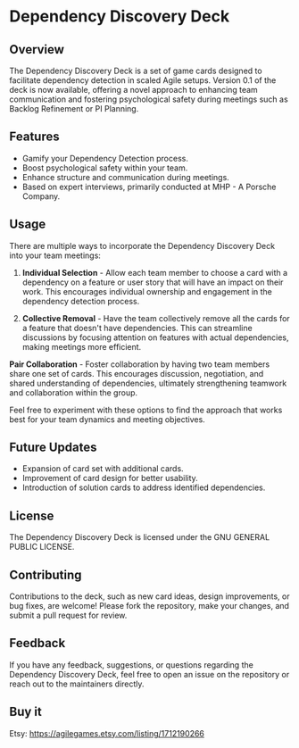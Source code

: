 # Dependency Discovery Deck

## Overview

The Dependency Discovery Deck is a set of game cards designed to facilitate dependency detection in scaled Agile setups. Version 0.1 of the deck is now available, offering a novel approach to enhancing team communication and fostering psychological safety during meetings such as Backlog Refinement or PI Planning.

## Features

- Gamify your Dependency Detection process.
- Boost psychological safety within your team.
- Enhance structure and communication during meetings.
- Based on expert interviews, primarily conducted at MHP - A Porsche Company.

## Usage

There are multiple ways to incorporate the Dependency Discovery Deck into your team meetings:

1. **Individual Selection** - Allow each team member to choose a card with a dependency on a feature or user story that will have an impact on their work. This encourages individual ownership and engagement in the dependency detection process.

2. **Collective Removal** - Have the team collectively remove all the cards for a feature that doesn't have dependencies. This can streamline discussions by focusing attention on features with actual dependencies, making meetings more efficient.

**Pair Collaboration** - Foster collaboration by having two team members share one set of cards. This encourages discussion, negotiation, and shared understanding of dependencies, ultimately strengthening teamwork and collaboration within the group.

Feel free to experiment with these options to find the approach that works best for your team dynamics and meeting objectives.


## Future Updates

- Expansion of card set with additional cards.
- Improvement of card design for better usability.
- Introduction of solution cards to address identified dependencies.

## License

The Dependency Discovery Deck is licensed under the GNU GENERAL PUBLIC LICENSE.

## Contributing

Contributions to the deck, such as new card ideas, design improvements, or bug fixes, are welcome! Please fork the repository, make your changes, and submit a pull request for review.

## Feedback

If you have any feedback, suggestions, or questions regarding the Dependency Discovery Deck, feel free to open an issue on the repository or reach out to the maintainers directly.

## Buy it
Etsy: https://agilegames.etsy.com/listing/1712190266

